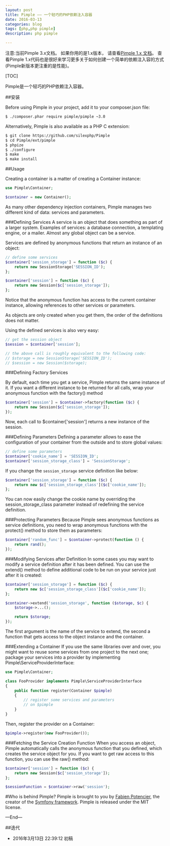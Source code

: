 ```yaml
---
layout: post
title: Pimple —— 一个轻巧的PHP依赖注入容器
date: 2016-03-13
categories: blog
tags: [php,php pimple]
description: php pimple

---
```


注意:当前Pimple 3.x文档。 如果你用的是1.x版本， 请查看[Pimple 1.x 文档](https://github.com/silexphp/Pimple/tree/1.1)。 查看Pimple 1.x代码也是很好来学习更多关于如何创建一个简单的依赖注入容的方式(Pimple新版本更注重的是性能)。



[TOC]

Pimple是一个轻巧的PHP依赖注入容器。

##安装

Before using Pimple in your project, add it to your composer.json file:

```bash
$ ./composer.phar require pimple/pimple ~3.0
```

Alternatively, Pimple is also available as a PHP C extension:

```bash
$ git clone https://github.com/silexphp/Pimple
$ cd Pimple/ext/pimple
$ phpize
$ ./configure
$ make
$ make install
```

##Usage

Creating a container is a matter of creating a Container instance:

```php
use Pimple\Container;

$container = new Container();
```

As many other dependency injection containers, Pimple manages two different kind of data: services and parameters.

###Defining Services
A service is an object that does something as part of a larger system. Examples of services: a database connection, a templating engine, or a mailer. Almost any global object can be a service.

Services are defined by anonymous functions that return an instance of an object:

```php
// define some services
$container['session_storage'] = function ($c) {
    return new SessionStorage('SESSION_ID');
};

$container['session'] = function ($c) {
    return new Session($c['session_storage']);
};
```

Notice that the anonymous function has access to the current container instance, allowing references to other services or parameters.

As objects are only created when you get them, the order of the definitions does not matter.

Using the defined services is also very easy:

```php
// get the session object
$session = $container['session'];

// the above call is roughly equivalent to the following code:
// $storage = new SessionStorage('SESSION_ID');
// $session = new Session($storage);
```

###Defining Factory Services


By default, each time you get a service, Pimple returns the same instance of it. If you want a different instance to be returned for all calls, wrap your anonymous function with the factory() method

```php
$container['session'] = $container->factory(function ($c) {
    return new Session($c['session_storage']);
});
```
Now, each call to $container\['session'\] returns a new instance of the session.

###Defining Parameters
Defining a parameter allows to ease the configuration of your container from the outside and to store global values:

```php
// define some parameters
$container['cookie_name'] = 'SESSION_ID';
$container['session_storage_class'] = 'SessionStorage';
```
If you change the `session_storage` service definition like below:

```php
$container['session_storage'] = function ($c) {
    return new $c['session_storage_class']($c['cookie_name']);
};
```

You can now easily change the cookie name by overriding the session_storage_class parameter instead of redefining the service definition.

###Protecting Parameters
Because Pimple sees anonymous functions as service definitions, you need to wrap anonymous functions with the protect() method to store them as parameters:

```php
$container['random_func'] = $container->protect(function () {
    return rand();
});
```

###Modifying Services after Definition
In some cases you may want to modify a service definition after it has been defined. You can use the extend() method to define additional code to be run on your service just after it is created:

```php
$container['session_storage'] = function ($c) {
    return new $c['session_storage_class']($c['cookie_name']);
};

$container->extend('session_storage', function ($storage, $c) {
    $storage->...();

    return $storage;
});
```
The first argument is the name of the service to extend, the second a function that gets access to the object instance and the container.

###Extending a Container
If you use the same libraries over and over, you might want to reuse some services from one project to the next one; package your services into a provider by implementing Pimple\ServiceProviderInterface:

```php
use Pimple\Container;

class FooProvider implements Pimple\ServiceProviderInterface
{
    public function register(Container $pimple)
    {
        // register some services and parameters
        // on $pimple
    }
}
```

Then, register the provider on a Container:

```php
$pimple->register(new FooProvider());
```

###Fetching the Service Creation Function
When you access an object, Pimple automatically calls the anonymous function that you defined, which creates the service object for you. If you want to get raw access to this function, you can use the raw() method:

```php
$container['session'] = function ($c) {
    return new Session($c['session_storage']);
};

$sessionFunction = $container->raw('session');

```

#Who is behind Pimple?
Pimple is brought to you by [Fabien Potencier](http://fabien.potencier.org/), the creator of the [Symfony framework](http://www.symfony.com/). Pimple is released under the MIT license.


—End—

##迭代


* 2016年3月13日 22:39:12 初稿



